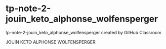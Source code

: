 # tp-note-2-jouin_keto_alphonse_wolfensperger
tp-note-2-jouin_keto_alphonse_wolfensperger created by GitHub Classroom


JOUIN
KETO
ALPHONSE
WOLFENSPERGER
